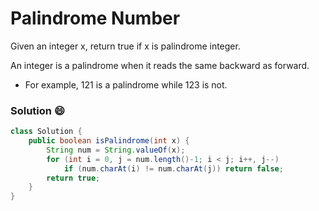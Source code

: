 # Palindrome Number

Given an integer x, return true if x is palindrome integer.

An integer is a palindrome when it reads the same backward as forward.

- For example, 121 is a palindrome while 123 is not.

### Solution :smile:

```java
class Solution {
    public boolean isPalindrome(int x) {
        String num = String.valueOf(x);
        for (int i = 0, j = num.length()-1; i < j; i++, j--)
            if (num.charAt(i) != num.charAt(j)) return false;
        return true;
    }
}
```
